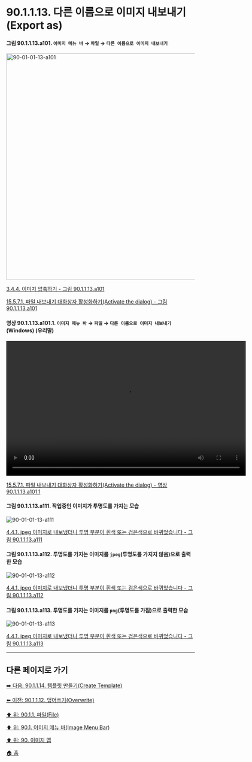 # 90.1.1.13. 다른 이름으로 이미지 내보내기(Export as)

<a id="90-01-01-13-a101"></a>

#### 그림 90.1.1.13.a101. `이미지 메뉴 바` → `파일` → `다른 이름으로 이미지 내보내기`
<img width="980" height="605" alt="90-01-01-13-a101" src="https://github.com/user-attachments/assets/7efc670d-3cd3-44fc-b9e2-b3331f261585" />

[3.4.4. 이미지 압축하기 - 그림 90.1.1.13.a101](./03-04-04-compressing-images.md#90-01-01-13-a101)

[15.5.7.1. 파일 내보내기 대화상자 활성화하기(Activate the dialog) - 그림 90.1.1.13.a101](./15-05-07-01-activate_the_dialog.md#90-01-01-13-a101)

<a id="90-01-01-13-a101-01"></a>

#### 영상 90.1.1.13.a101.1. `이미지 메뉴 바` → `파일` → `다른 이름으로 이미지 내보내기` (Windows) (우리말)
<video controls="controls" width="640" height="360" src="https://github.com/user-attachments/assets/2b0b4cbd-1730-4881-a9f6-075f02037f71"></video>

[15.5.7.1. 파일 내보내기 대화상자 활성화하기(Activate the dialog) - 영상 90.1.1.13.a101.1](./15-05-07-01-activate_the_dialog.md#90-01-01-13-a101-01)


<a id="90-01-01-13-a111"></a>

#### 그림 90.1.1.13.a111. 작업중인 이미지가 투명도를 가지는 모습
![90-01-01-13-a111](https://github.com/wonder13662/gimp/assets/15767104/20997fbf-1d29-4bf7-86eb-ae8b63ef79d4)

[4.4.1. jpeg 이미지로 내보냈더니 투명 부분이 흰색 또는 검은색으로 바뀌었습니다 - 그림 90.1.1.13.a111](./04-04-01-i-am-exporting-to-a-jpeg-image-and-my-transparent-area-turned-white-or-black.md#90-01-01-13-a111)

<a id="90-01-01-13-a112"></a>

#### 그림 90.1.1.13.a112. 투명도를 가지는 이미지를 `jpeg`(투명도를 가지지 않음)으로 출력한 모습
![90-01-01-13-a112](https://github.com/wonder13662/gimp/assets/15767104/cec22f48-e277-457d-b9dd-70caa00f3786)

[4.4.1. jpeg 이미지로 내보냈더니 투명 부분이 흰색 또는 검은색으로 바뀌었습니다 - 그림 90.1.1.13.a112](./04-04-01-i-am-exporting-to-a-jpeg-image-and-my-transparent-area-turned-white-or-black.md#90-01-01-13-a112)

<a id="90-01-01-13-a113"></a>

#### 그림 90.1.1.13.a113. 투명도를 가지는 이미지를 `png`(투명도를 가짐)으로 출력한 모습
![90-01-01-13-a113](https://github.com/wonder13662/gimp/assets/15767104/bfe00d75-1ed7-4f80-b9ae-b48b99f91cb4)

[4.4.1. jpeg 이미지로 내보냈더니 투명 부분이 흰색 또는 검은색으로 바뀌었습니다 - 그림 90.1.1.13.a113](./04-04-01-i-am-exporting-to-a-jpeg-image-and-my-transparent-area-turned-white-or-black.md#90-01-01-13-a113)

***

## 다른 페이지로 가기

[➡️ 다음: 90.1.1.14. 템플릿 만들기(Create Template)](./90-01-01-14-create_template.md)

[⬅️ 이전: 90.1.1.12. 덮어쓰기(Overwrite)](./90-01-01-12-overwrite.md)

[⬆️ 위: 90.1.1. 파일(File)](./90-01-01-00-file.md)

[⬆️ 위: 90.1. 이미지 메뉴 바(Image Menu Bar)](./90-01-00-image-menu-bar.md)

[⬆️ 위: 90. 이미지 맵](./90-00-image-map.md)

[🏠 홈](./00-home.md)
